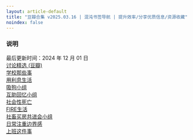 ```yaml
---
layout: article-default
title: "豆瓣合集 v2025.03.16 | 混沌书签导航 | 提升效率/分享优质信息/资源收藏"
noindex: false
---
```


<article>
    <h3>说明</h3>
        最后更新时间：2024 年 12 月 01 日
    <br><a target="_blank" rel="noopener nofollow noreferrer" href="https://www.douban.com/group/explore">讨论精选 (豆瓣)</a>
    <br><a target="_blank" rel="noopener nofollow noreferrer" href="https://www.douban.com/group/596383/">学校那些事</a>
    <br><a target="_blank" rel="noopener nofollow noreferrer" href="https://www.douban.com/group/648435/">用利息生活</a>
    <br><a target="_blank" rel="noopener nofollow noreferrer" href="https://www.douban.com/group/652373/">吸狗小组</a>
    <br><a target="_blank" rel="noopener nofollow noreferrer" href="https://www.douban.com/group/658837/">互助回忆小组</a>
    <br><a target="_blank" rel="noopener nofollow noreferrer" href="https://www.douban.com/group/687707/">社会性死亡</a>
    <br><a target="_blank" rel="noopener nofollow noreferrer" href="https://www.douban.com/group/690523/">FIRE生活</a>
    <br><a target="_blank" rel="noopener nofollow noreferrer" href="https://www.douban.com/group/677158/">社畜买房共进会小组</a>
    <br><a target="_blank" rel="noopener nofollow noreferrer" href="https://www.douban.com/group/710678/">日常注重边界感</a>
    <br><a target="_blank" rel="noopener nofollow noreferrer" href="https://www.douban.com/group/myjob/">上班这件事</a>
</article>